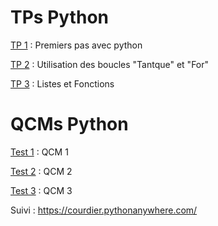 # TPs Python

[TP 1](https://colab.research.google.com/github/courdier/TP/blob/master/TP_Python_PremiersPas/I1-bsg-informatique-td1.ipynb) : Premiers pas avec python

[TP 2](https://colab.research.google.com/github/courdier/TP/blob/master/TP_Boucles/I1-bsg-informatique-td2.ipynb) : Utilisation des boucles "Tantque" et "For"

[TP 3](https://colab.research.google.com/github/courdier/TP/blob/master/TP_Python_ListesFonctions/I1-bsg-informatique-td3.ipynb) : Listes et Fonctions

# QCMs Python

[Test 1](https://colab.research.google.com/github/courdier/TP/blob/master/Test1.ipynb) : QCM 1

[Test 2](https://colab.research.google.com/github/courdier/TP/blob/master/test2.ipynb) : QCM 2

[Test 3](https://colab.research.google.com/github/courdier/TP/blob/master/Test3.ipynb) : QCM 3


Suivi :
https://courdier.pythonanywhere.com/
